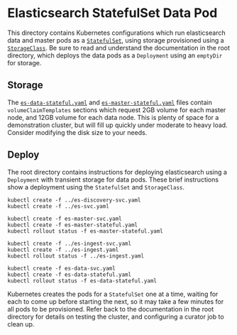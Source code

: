 # Elasticsearch StatefulSet Data Pod

This directory contains Kubernetes configurations which run elasticsearch data and master pods as a [`StatefulSet`](https://kubernetes.io/docs/concepts/abstractions/controllers/statefulsets/), using storage provisioned using a [`StorageClass`](http://blog.kubernetes.io/2016/10/dynamic-provisioning-and-storage-in-kubernetes.html). Be sure to read and understand the documentation in the root directory, which deploys the data pods as a `Deployment` using an `emptyDir` for storage.

## Storage

The [`es-data-stateful.yaml`](es-data-stateful.yaml) and [`es-master-stateful.yaml`](es-master-stateful.yaml) files contain `volumeClaimTemplates` sections which request 2GB volume for each master node, and 12GB volume for each data node. This is plenty of space for a demonstration cluster, but will fill up quickly under moderate to heavy load. Consider modifying the disk size to your needs.

## Deploy
The root directory contains instructions for deploying elasticsearch using a `Deployment` with transient storage for data pods. These brief instructions show a deployment using the `StatefulSet` and `StorageClass`.

```
kubectl create -f ../es-discovery-svc.yaml
kubectl create -f ../es-svc.yaml

kubectl create -f es-master-svc.yaml
kubectl create -f es-master-stateful.yaml
kubectl rollout status -f es-master-stateful.yaml

kubectl create -f ../es-ingest-svc.yaml
kubectl create -f ../es-ingest.yaml
kubectl rollout status -f ../es-ingest.yaml

kubectl create -f es-data-svc.yaml
kubectl create -f es-data-stateful.yaml
kubectl rollout status -f es-data-stateful.yaml
```

Kubernetes creates the pods for a `StatefulSet` one at a time, waiting for each to come up before starting the next, so it may take a few minutes for all pods to be provisioned. Refer back to the documentation in the root directory for details on testing the cluster, and configuring a curator job to clean up.
